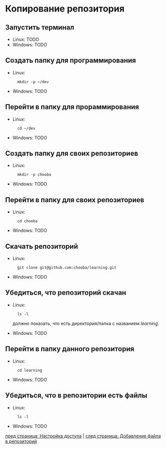 # Копирование репозитория #

## Запустить терминал ##

* Linux: TODO
* Windows: TODO

## Создать папку для программирования ##

* Linux:

        mkdir -p ~/dev

* Windows: TODO

## Перейти в папку для прораммирования ##

* Linux:

        cd ~/dev

* Windows: TODO

## Создать папку для своих репозиториев ##

* Linux:

        mkdir -p chooba

* Windows: TODO

## Перейти в папку для своих репозиториев ##

* Linux:

        cd chooba

* Windows: TODO

## Скачать репозиторий ##

* Linux:

        git clone git@github.com:chooba/learning.git

* Windows: TODO

## Убедиться, что репозиторий скачан ##

* Linux:

        ls -l

    должно показать, что есть директория/папка с названием *learning*.

* Windows: TODO

## Перейти в папку данного репозитория ##

* Linux:

        cd learning

* Windows: TODO

## Убедиться, что в репозитории есть файлы ##

* Linux:

        ls -l

* Windows: TODO

[пред страница: Настройка доступа](access.md) | [след страница: Добавление файла в репозиторий](add-file.md)
